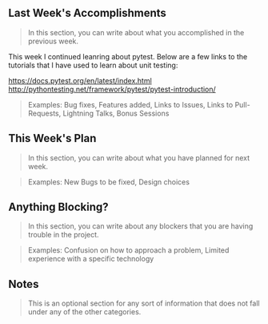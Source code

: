 ## Last Week's Accomplishments

> In this section, you can write about what you accomplished in the previous week.

This week I continued leanring about pytest. Below are a few links to the tutorials that I have 
used to learn about unit testing:

https://docs.pytest.org/en/latest/index.html
http://pythontesting.net/framework/pytest/pytest-introduction/


> Examples:
> Bug fixes, Features added, Links to Issues, Links to Pull-Requests, Lightning Talks, Bonus Sessions

## This Week's Plan

> In this section, you can write about what you have planned for next week.



> Examples: New Bugs to be fixed, Design choices

## Anything Blocking?

> In this section, you can write about any blockers that you are having trouble in the project.



> Examples: Confusion on how to approach a problem, Limited experience with a specific technology

## Notes

> This is an optional section for any sort of information that does not fall under any of the other categories.
